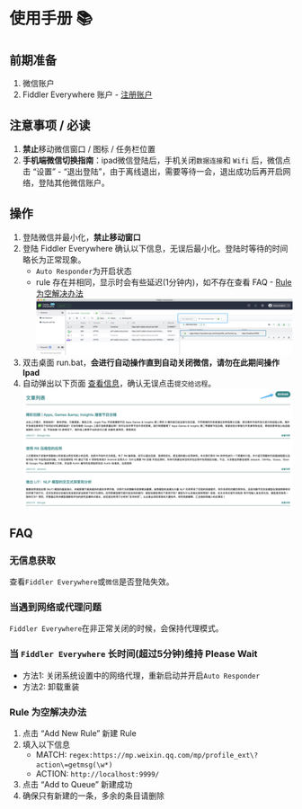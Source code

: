 # 使用手册 📚

## 前期准备
1. 微信账户
2. Fiddler Everywhere 账户 - [注册账户](https://dashboard.getfiddler.com/login)

## 注意事项 / **必读**
1. **禁止**移动微信窗口 / 图标 / 任务栏位置
2. **手机端微信切换指南**：ipad微信登陆后，手机关闭`数据连接`和 `Wifi` 后，微信点击 “设置” - “退出登陆”，由于离线退出，需要等待一会，退出成功后再开启网络，登陆其他微信账户。

## 操作
1. 登陆微信并最小化，**禁止移动窗口**
2. 登陆 Fiddler Everywhere 确认以下信息，无误后最小化。登陆时等待的时间略长为正常现象。
    * `Auto Responder`为开启状态
    * rule 存在并相同，显示时会有些延迟(1分钟内)，如不存在查看 FAQ - [Rule 为空解决办法](#rule-为空解决办法)
    ![Auto Responder](./image/AutoResponder.jpg)
3. 双击桌面 run.bat，**会进行自动操作直到自动关闭微信，请勿在此期间操作 Ipad**
4. 自动弹出以下页面 [查看信息](http://emerge.ltd:10011/)，确认无误点击`提交给远程`。
    ![List](./image/list.jpg)



## FAQ

### 无信息获取
查看`Fiddler Everywhere`或`微信`是否登陆失效。

### 当遇到网络或代理问题
`Fiddler Everywhere`在非正常关闭的时候，会保持代理模式。

### 当 `Fiddler Everywhere` 长时间(超过5分钟)维持 Please Wait
* 方法1: 关闭系统设置中的网络代理，重新启动并开启`Auto Responder`
* 方法2: 卸载重装

### Rule 为空解决办法
1. 点击 “Add New Rule” 新建 Rule
2. 填入以下信息
    * MATCH: `regex:https://mp.weixin.qq.com/mp/profile_ext\?action\=getmsg(\w*)` 
    * ACTION: `http://localhost:9999/`
3. 点击 “Add to Queue” 新建成功
4. 确保只有新建的一条，多余的条目请删除
